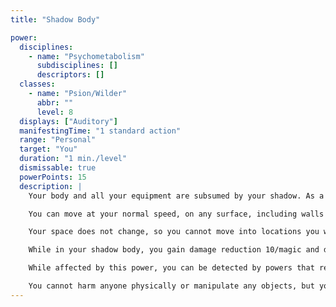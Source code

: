 ```yaml
---
title: "Shadow Body"

power:
  disciplines:
    - name: "Psychometabolism"
      subdisciplines: []
      descriptors: []
  classes:
    - name: "Psion/Wilder"
      abbr: ""
      level: 8
  displays: ["Auditory"]
  manifestingTime: "1 standard action"
  range: "Personal"
  target: "You"
  duration: "1 min./level"
  dismissable: true
  powerPoints: 15
  description: |
    Your body and all your equipment are subsumed by your shadow. As a living shadow, you blend perfectly into any other shadow and vanish in darkness. You appear as an unattached shadow in areas of full light.

    You can move at your normal speed, on any surface, including walls and ceilings, as well as across the surfaces of liquids-even up the face of a waterfall.

    Your space does not change, so you cannot move into locations you would not normally be able to move into.

    While in your shadow body, you gain damage reduction 10/magic and darkvision out to 60 feet. You are immune to extra damage from critical hits, ability damage, disease, drowning, and poison. You take only half damage from acid, electricity, and fire of all kinds.

    While affected by this power, you can be detected by powers that read thoughts, life, or presences (including true seeing), or if you make suspicious movements in lighted areas.

    You cannot harm anyone physically or manipulate any objects, but you can use your powers normally. Doing so may attract notice, but if you remain in a shadowed area, you get a +15 bonus on your Hide check to remain unnoticed.
---
```

